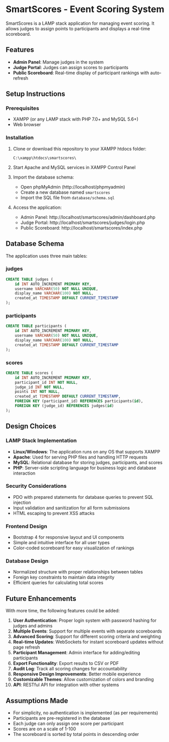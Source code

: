 # SmartScores - Event Scoring System

SmartScores is a LAMP stack application for managing event scoring. It allows judges to assign points to participants and displays a real-time scoreboard.

## Features

- **Admin Panel**: Manage judges in the system
- **Judge Portal**: Judges can assign scores to participants
- **Public Scoreboard**: Real-time display of participant rankings with auto-refresh

## Setup Instructions

### Prerequisites

- XAMPP (or any LAMP stack with PHP 7.0+ and MySQL 5.6+)
- Web browser

### Installation

1. Clone or download this repository to your XAMPP htdocs folder:
   ```
   C:\xampp\htdocs\smartscores\
   ```

2. Start Apache and MySQL services in XAMPP Control Panel

3. Import the database schema:
   - Open phpMyAdmin (http://localhost/phpmyadmin)
   - Create a new database named `smartscores`
   - Import the SQL file from `database/schema.sql`

4. Access the application:
   - Admin Panel: http://localhost/smartscores/admin/dashboard.php
   - Judge Portal: http://localhost/smartscores/judges/login.php
   - Public Scoreboard: http://localhost/smartscores/index.php

## Database Schema

The application uses three main tables:

### judges
```sql
CREATE TABLE judges (
    id INT AUTO_INCREMENT PRIMARY KEY,
    username VARCHAR(50) NOT NULL UNIQUE,
    display_name VARCHAR(100) NOT NULL,
    created_at TIMESTAMP DEFAULT CURRENT_TIMESTAMP
);
```

### participants
```sql
CREATE TABLE participants (
    id INT AUTO_INCREMENT PRIMARY KEY,
    username VARCHAR(50) NOT NULL UNIQUE,
    display_name VARCHAR(100) NOT NULL,
    created_at TIMESTAMP DEFAULT CURRENT_TIMESTAMP
);
```

### scores
```sql
CREATE TABLE scores (
    id INT AUTO_INCREMENT PRIMARY KEY,
    participant_id INT NOT NULL,
    judge_id INT NOT NULL,
    points INT NOT NULL,
    created_at TIMESTAMP DEFAULT CURRENT_TIMESTAMP,
    FOREIGN KEY (participant_id) REFERENCES participants(id),
    FOREIGN KEY (judge_id) REFERENCES judges(id)
);
```

## Design Choices

### LAMP Stack Implementation
- **Linux/Windows**: The application runs on any OS that supports XAMPP
- **Apache**: Used for serving PHP files and handling HTTP requests
- **MySQL**: Relational database for storing judges, participants, and scores
- **PHP**: Server-side scripting language for business logic and database interaction

### Security Considerations
- PDO with prepared statements for database queries to prevent SQL injection
- Input validation and sanitization for all form submissions
- HTML escaping to prevent XSS attacks

### Frontend Design
- Bootstrap 4 for responsive layout and UI components
- Simple and intuitive interface for all user types
- Color-coded scoreboard for easy visualization of rankings

### Database Design
- Normalized structure with proper relationships between tables
- Foreign key constraints to maintain data integrity
- Efficient queries for calculating total scores

## Future Enhancements

With more time, the following features could be added:

1. **User Authentication**: Proper login system with password hashing for judges and admins
2. **Multiple Events**: Support for multiple events with separate scoreboards
3. **Advanced Scoring**: Support for different scoring criteria and weighting
4. **Real-time Updates**: WebSockets for instant scoreboard updates without page refresh
5. **Participant Management**: Admin interface for adding/editing participants
6. **Export Functionality**: Export results to CSV or PDF
7. **Audit Log**: Track all scoring changes for accountability
8. **Responsive Design Improvements**: Better mobile experience
9. **Customizable Themes**: Allow customization of colors and branding
10. **API**: RESTful API for integration with other systems

## Assumptions Made

- For simplicity, no authentication is implemented (as per requirements)
- Participants are pre-registered in the database
- Each judge can only assign one score per participant
- Scores are on a scale of 1-100
- The scoreboard is sorted by total points in descending order
